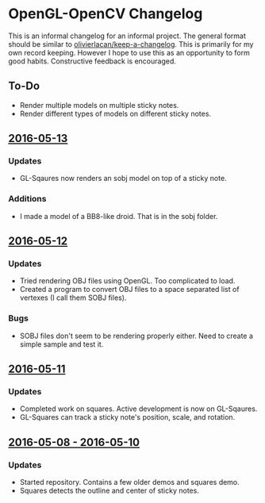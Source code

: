 # OpenGL-OpenCV Changelog
This is an informal changelog for an informal project. The general format should be similar to [olivierlacan/keep-a-changelog]. This is primarily for my own record keeping. However I hope to use this as an opportunity to form good habits. Constructive feedback is encouraged.

## To-Do
* Render multiple models on multiple sticky notes.
* Render different types of models on different sticky notes.

## [2016-05-13]
### Updates
* GL-Sqaures now renders an sobj model on top of a sticky note.

### Additions
* I made a model of a BB8-like droid. That is in the sobj folder.

## [2016-05-12]
### Updates
* Tried rendering OBJ files using OpenGL. Too complicated to load.
* Created a program to convert OBJ files to a space separated list of vertexes (I call them SOBJ files).

### Bugs
* SOBJ files don't seem to be rendering properly either. Need to create a simple sample and test it.

## [2016-05-11]
### Updates
* Completed work on squares. Active development is now on GL-Sqaures.
* GL-Squares can track a sticky note's position, scale, and rotation.

## [2016-05-08 - 2016-05-10]
### Updates
* Started repository. Contains a few older demos and squares demo.
* Squares detects the outline and center of sticky notes.

[olivierlacan/keep-a-changelog]: https://github.com/olivierlacan/keep-a-changelog
[2016-05-13]: https://github.com/wastevensv/OpenGL-OpenCV/compare/006883...962e4b
[2016-05-12]: https://github.com/wastevensv/OpenGL-OpenCV/commit/006883
[2016-05-11]: https://github.com/wastevensv/OpenGL-OpenCV/compare/9e1daa...b1d899
[2016-05-08 - 2016-05-10]: https://github.com/wastevensv/OpenGL-OpenCV/compare/9195a61...9e1daa
